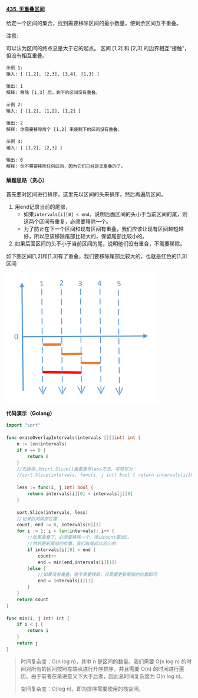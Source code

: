 #### [435. 无重叠区间](https://leetcode-cn.com/problems/non-overlapping-intervals/)

给定一个区间的集合，找到需要移除区间的最小数量，使剩余区间互不重叠。

注意:

可以认为区间的终点总是大于它的起点。
区间 [1,2] 和 [2,3] 的边界相互“接触”，但没有相互重叠。

```
示例 1:
输入: [ [1,2], [2,3], [3,4], [1,3] ]

输出: 1
解释: 移除 [1,3] 后，剩下的区间没有重叠。

示例 2:
输入: [ [1,2], [1,2], [1,2] ]

输出: 2
解释: 你需要移除两个 [1,2] 来使剩下的区间没有重叠。

示例 3:
输入: [ [1,2], [2,3] ]

输出: 0
解释: 你不需要移除任何区间，因为它们已经是无重叠的了。
```

#### 解题思路（贪心）

首先要对区间进行排序，这里先以区间的头来排序，然后再遍历区间。

1. 用end记录当前的尾部，
   - 如果`intervals[i][0] < end`，说明后面区间的头小于当前区间的尾，则这两个区间有重复，必须要移除一个。
   - 为了防止在下一个区间和现有区间有重叠，我们应该让现有区间越短越好，所以应该移除尾部比较大的，保留尾部比较小的。
2. 如果后面区间的头不小于当前区间的尾，说明他们没有重合，不需要移除。



如下图区间[1,2]和[1,3]有了重叠，我们要移除尾部比较大的，也就是红色的[1,3]区间

![image.png](image/1609380969-rHsmVx-image.png)



**代码演示（Golang）**

```go
import "sort"

func eraseOverlapIntervals(intervals [][]int) int {
	n := len(intervals)
	if n == 0 {
		return 0
	}
	//先排序,对sort.Slice()需要重写less方法，可简写为：
	//sort.Slice(intervals, func(i, j int) bool { return intervals[i][0] < intervals[j][0] })

	less := func(i, j int) bool {
		return intervals[i][0] < intervals[j][0]
	}

	sort.Slice(intervals, less)
	//记录区间尾部位置
	count, end := 0, intervals[0][1]
	for i := 1; i < len(intervals); i++ {
		//如果重叠了，必须要移除一个，所以count要加1，
		//然后更新尾部的位置，我们取尾部比较小的
		if intervals[i][0] < end {
			count++
			end = min(end,intervals[i][1])
		}else {
			//如果没有重叠，就不需要移除，只需要更新尾部的位置即可
			end = intervals[i][1]
		}
	}
	return count
}

func min(i, j int) int {
	if i < j {
		return i
	}
	return j
}
```

> 时间复杂度：O(n log n)，其中 n 是区间的数量。我们需要 O(n log n) 的时间对所有的区间按照左端点进行升序排序，并且需要 O(n) 的时间进行遍历。由于前者在渐进意义下大于后者，因此总时间复杂度为 O(n log n)。
>
> 空间复杂度：O(log n)，即为排序需要使用的栈空间。
>